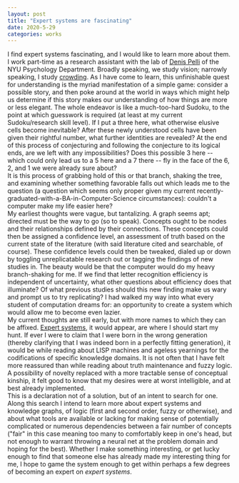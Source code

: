 ```yaml
---
layout: post
title: "Expert systems are fascinating"
date: 2020-5-29
categories: works
---
```

</section>

<section>
I find expert systems fascinating, and I would like to learn more about them.
</section>

<section>
I work part-time as a research assistant with the lab of
<a href="http://www.psych.nyu.edu/pelli/">Denis Pelli</a> of the NYU Psychology
Department. Broadly speaking, we study vision; narrowly speaking, I study
<a href="https://en.wikipedia.org/wiki/Crowding">crowding</a>. 
As I have come to learn, this unfinishable quest for understanding is the myriad
manifestation of a simple game: consider a possible story, and then poke around 
at the world in ways which might help us determine if this story makes our
understanding of how things are more or less elegant. The whole endeavor is 
like a much-too-hard Sudoku, to the point at which guesswork is required 
(at least at my current Sudoku/research skill level). If I put a three here, 
what otherwise elusive cells become inevitable? After these newly understood 
cells have been given their rightful number, what further identities are 
revealed? At the end of this process of conjecturing and following the conjecture
to its logical ends, are we left with any impossibilities? Does this possible 3
here -- which could only lead us to a 5 here and a 7 there -- fly in the face
of the 6, 2, and 1 we were already sure about?
</section>

<section>
It is this process of grabbing hold of this or that branch, shaking the tree,
and examining whether something favorable falls out which leads me to the 
question (a question which seems only proper given my current 
recently-graduated-with-a-BA-in-Computer-Science circumstances): couldn't a 
computer make my life easier here?
</section>

<section>
My earliest thoughts were vague, but tantalizing. A graph seems apt; 
directed must be the way to go (so to speak). Concepts ought to be nodes and
their relationships defined by their connections. These concepts could then
be assigned a confidence level, an assessment of truth based on the current
state of the literature (with said literature cited and searchable, of course).
These confidence levels could then be tweaked, dialed up or down by toggling
unreplicatable research out or tagging the findings of new studies in. The
beauty would be that the computer would do my heavy branch-shaking for me.
If we find that letter recognition efficiency is independent of uncertainty,
what other questions about efficiency does that illuminate? Of what previous
studies should this new finding make us wary and prompt us to try replicating?
I had walked my way into what every student of computation dreams for: an 
opportunity to create a system which would allow me to become even lazier.
</section>

<section>
My current thoughts are still early, but with more names to which they can be
affixed. <a href="https://en.wikipedia.org/wiki/Expert_system">Expert systems</a>,
it would appear, are where I should start my hunt. If ever I were to claim that
I were born in the wrong generation (thereby clarifying that I was indeed born
in a perfectly fitting generation), it would be while reading about LISP 
machines and ageless yearnings for the codifications of specific knowledge 
domains. It is not often that I have felt more reassured than while reading 
about truth maintenance and fuzzy logic. A possibility of novelty replaced
with a more tractable sense of conceptual kinship, it felt good to know that
my desires were at worst intelligible, and at best already implemented.
</section>

<section>
This is a declaration not of a solution, but of an intent to search for one.
Along this search I intend to learn more about expert systems and knowledge 
graphs, of logic (first and second order, fuzzy or otherwise), and about what
tools are available or lacking for making sense of potentially complicated or
numerous dependencies between a fair number of concepts ("fair" in this case
meaning too many to comfortably keep in one's head, but not enough to warrant
throwing a neural net at the problem domain and hoping for the best). Whether
I make something interesting, or get lucky enough to find that someone else
has already made my interesting thing for me, I hope to game the system 
enough to get within perhaps a few degrees of becoming an expert on 
<em>expert systems</em>. 

<section>
